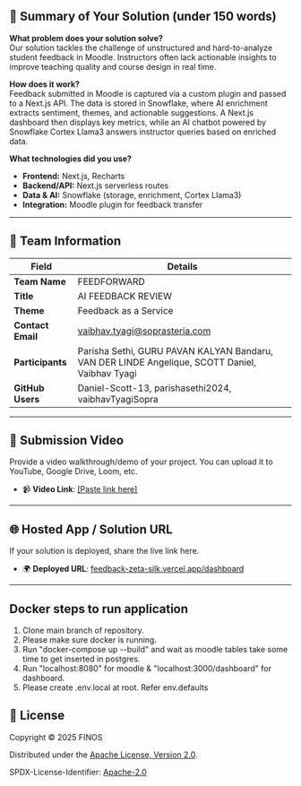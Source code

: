 ## 📄 Summary of Your Solution (under 150 words)

**What problem does your solution solve?**  
Our solution tackles the challenge of unstructured and hard-to-analyze student feedback in Moodle. Instructors often lack actionable insights to improve teaching quality and course design in real time.  

**How does it work?**  
Feedback submitted in Moodle is captured via a custom plugin and passed to a Next.js API. The data is stored in Snowflake, where AI enrichment extracts sentiment, themes, and actionable suggestions. A Next.js dashboard then displays key metrics, while an AI chatbot powered by Snowflake Cortex Llama3 answers instructor queries based on enriched data.  

**What technologies did you use?**  
- **Frontend:** Next.js, Recharts
- **Backend/API:** Next.js serverless routes  
- **Data & AI:** Snowflake (storage, enrichment, Cortex Llama3)  
- **Integration:** Moodle plugin for feedback transfer  

---

## 👥 Team Information

| Field             | Details                                                                 |
| ----------------- | ----------------------------------------------------------------------- |
| **Team Name**     | FEEDFORWARD                                                             |
| **Title**         | AI FEEDBACK REVIEW                                                      |
| **Theme**         | Feedback as a Service                                                   |
| **Contact Email** | vaibhav.tyagi@soprasteria.com                                           |
| **Participants**  | Parisha Sethi, GURU PAVAN KALYAN Bandaru, VAN DER LINDE Angelique, SCOTT Daniel, Vaibhav Tyagi |
| **GitHub Users**  | Daniel-Scott-13, parishasethi2024, vaibhavTyagiSopra                    |

---

## 🎥 Submission Video

Provide a video walkthrough/demo of your project. You can upload it to YouTube, Google Drive, Loom, etc.  

- 📹 **Video Link**: [\[Paste link here\]](https://drive.google.com/file/d/16o6EydlAruo3hiaELfTdoj3O0AD5X3u4/view?usp=sharing)

---

## 🌐 Hosted App / Solution URL

If your solution is deployed, share the live link here.  

- 🌍 **Deployed URL**: [feedback-zeta-silk.vercel.app/dashboard](https://feedback-zeta-silk.vercel.app/dashboard)

---

## Docker steps to run application

1) Clone main branch of repository.
2) Please make sure docker is running.
3) Run "docker-compose up --build" and wait as moodle tables take some time to get inserted in postgres.
4) Run "localhost:8080" for moodle & "localhost:3000/dashboard" for dashboard.
5) Please create .env.local at root. Refer env.defaults

## 📜 License

Copyright © 2025 FINOS  

Distributed under the [Apache License, Version 2.0](http://www.apache.org/licenses/LICENSE-2.0).  

SPDX-License-Identifier: [Apache-2.0](https://spdx.org/licenses/Apache-2.0)
